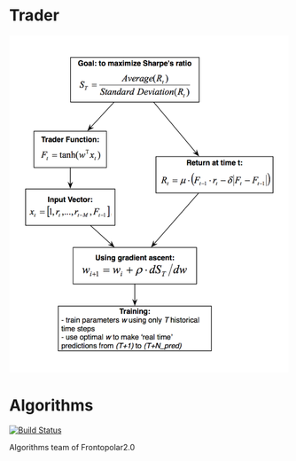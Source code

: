 # Trader

![diagram](diagram.png)

# Algorithms
[![Build Status](https://travis-ci.org/FRTP/Framework.svg?branch=master)](https://travis-ci.org/FRTP/Algorithms)

Algorithms team of Frontopolar2.0
